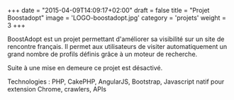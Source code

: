 +++
date = "2015-04-09T14:09:17+02:00"
draft = false
title = "Projet Boostadopt"
image = 'LOGO-boostadopt.jpg'
category = 'projets'
weight = 3
+++


BoostAdopt est un projet permettant d'améliorer sa visibilité sur un site de rencontre français. Il permet aux utilisateurs de visiter automatiquement un grand nombre de profils définis grâce à un moteur de recherche. 

Suite à une mise en demeure ce projet est désactivé. 

Technologies : PHP, CakePHP, AngularJS, Bootstrap, Javascript natif pour extension Chrome, crawlers, APIs
